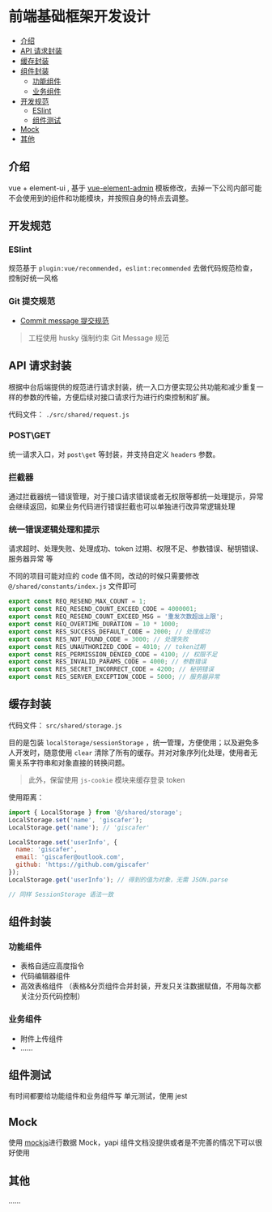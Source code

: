 # 前端基础框架开发设计

<!--ts-->

- [介绍](#介绍)
- [API 请求封装](#api-请求封装)
- [缓存封装](#缓存封装)
- [组件封装](#组件封装)
  - [功能组件](#功能组件)
  - [业务组件](#业务组件)
- [开发规范](#开发规范)
  - [ESlint](#eslint)
  - [组件测试](#组件测试)
- [Mock](#mock)
- [其他](#其他)

<!-- Added by: giscafer, at: Wed Jul  8 09:25:03 CST 2020 -->

<!--te-->

## 介绍

vue + element-ui , 基于 [vue-element-admin](https://panjiachen.github.io/vue-element-admin) 模板修改，去掉一下公司内部可能不会使用到的组件和功能模块，并按照自身的特点去调整。

## 开发规范

### ESlint

规范基于 `plugin:vue/recommended`，`eslint:recommended` 去做代码规范检查，控制好统一风格

### Git 提交规范

- [Commit message 提交规范](https://www.ruanyifeng.com/blog/2016/01/commit_message_change_log.html)

> 工程使用 husky 强制约束 Git Message 规范

## API 请求封装

根据中台后端提供的规范进行请求封装，统一入口方便实现公共功能和减少重复一样的参数的传输，方便后续对接口请求行为进行约束控制和扩展。

代码文件： `./src/shared/request.js`

### POST\GET

统一请求入口，对 `post\get` 等封装，并支持自定义 `headers` 参数。

### 拦截器

通过拦截器统一错误管理，对于接口请求错误或者无权限等都统一处理提示，异常会继续返回，如果业务代码进行错误拦截也可以单独进行改异常逻辑处理

### 统一错误逻辑处理和提示

请求超时、处理失败、处理成功、token 过期、权限不足、参数错误、秘钥错误、服务器异常 等

不同的项目可能对应的 code 值不同，改动的时候只需要修改 `@/shared/constants/index.js` 文件即可

```js
export const REQ_RESEND_MAX_COUNT = 1;
export const REQ_RESEND_COUNT_EXCEED_CODE = 4000001;
export const REQ_RESEND_COUNT_EXCEED_MSG = '重发次数超出上限';
export const REQ_OVERTIME_DURATION = 10 * 1000;
export const RES_SUCCESS_DEFAULT_CODE = 2000; // 处理成功
export const RES_NOT_FOUND_CODE = 3000; // 处理失败
export const RES_UNAUTHORIZED_CODE = 4010; // token过期
export const RES_PERMISSION_DENIED_CODE = 4100; // 权限不足
export const RES_INVALID_PARAMS_CODE = 4000; // 参数错误
export const RES_SECRET_INCORRECT_CODE = 4200; // 秘钥错误
export const RES_SERVER_EXCEPTION_CODE = 5000; // 服务器异常
```

## 缓存封装

代码文件： `src/shared/storage.js`

目的是包装 `localStorage/sessionStorage` ，统一管理，方便使用；以及避免多人开发时，随意使用 `clear` 清除了所有的缓存。并对对象序列化处理，使用者无需关系字符串和对象直接的转换问题。

> 此外，保留使用 `js-cookie` 模块来缓存登录 token

使用距离：

```js
import { LocalStorage } from '@/shared/storage';
LocalStorage.set('name', 'giscafer');
LocalStorage.get('name'); // 'giscafer'

LocalStorage.set('userInfo', {
  name: 'giscafer',
  email: 'giscafer@outlook.com',
  github: 'https://github.com/giscafer'
});
LocalStorage.get('userInfo'); // 得到的值为对象，无需 JSON.parse

// 同样 SessionStorage 语法一致
```

## 组件封装

### 功能组件

- 表格自适应高度指令
- 代码编辑器组件
- 高效表格组件 （表格&分页组件合并封装，开发只关注数据赋值，不用每次都关注分页代码控制）

### 业务组件

- 附件上传组件
- ……

## 组件测试

有时间都要给功能组件和业务组件写 单元测试，使用 jest

## Mock

使用 [mockjs](https://github.com/nuysoft/Mock)进行数据 Mock，yapi 组件文档没提供或者是不完善的情况下可以很好使用

## 其他

……
